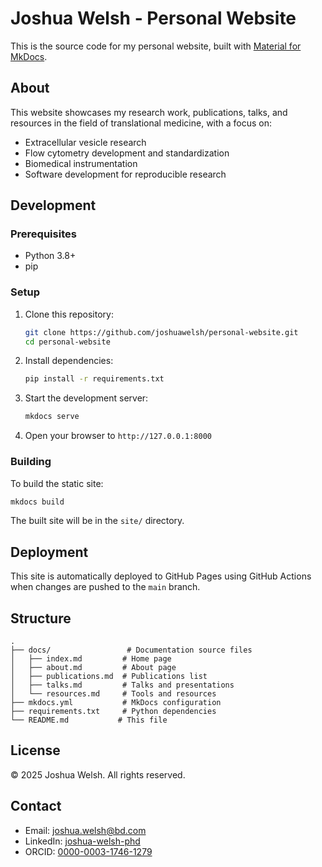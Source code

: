 # Joshua Welsh - Personal Website
This is the source code for my personal website, built with [Material for MkDocs](https://squidfunk.github.io/mkdocs-material/).

## About
This website showcases my research work, publications, talks, and resources in the field of translational medicine, with a focus on:
- Extracellular vesicle research
- Flow cytometry development and standardization
- Biomedical instrumentation
- Software development for reproducible research

## Development

### Prerequisites
- Python 3.8+
- pip

### Setup

1. Clone this repository:
   ```bash
   git clone https://github.com/joshuawelsh/personal-website.git
   cd personal-website
   ```

2. Install dependencies:
   ```bash
   pip install -r requirements.txt
   ```

3. Start the development server:
   ```bash
   mkdocs serve
   ```

4. Open your browser to `http://127.0.0.1:8000`

### Building

To build the static site:

```bash
mkdocs build
```

The built site will be in the `site/` directory.

## Deployment

This site is automatically deployed to GitHub Pages using GitHub Actions when changes are pushed to the `main` branch.

## Structure

```
.
├── docs/                 # Documentation source files
│   ├── index.md         # Home page
│   ├── about.md         # About page
│   ├── publications.md  # Publications list
│   ├── talks.md         # Talks and presentations
│   └── resources.md     # Tools and resources
├── mkdocs.yml           # MkDocs configuration
├── requirements.txt     # Python dependencies
└── README.md           # This file
```

## License

© 2025 Joshua Welsh. All rights reserved.

## Contact

- Email: joshua.welsh@bd.com
- LinkedIn: [joshua-welsh-phd](https://linkedin.com/in/joshua-welsh-phd)
- ORCID: [0000-0003-1746-1279](https://orcid.org/0000-0003-1746-1279)
